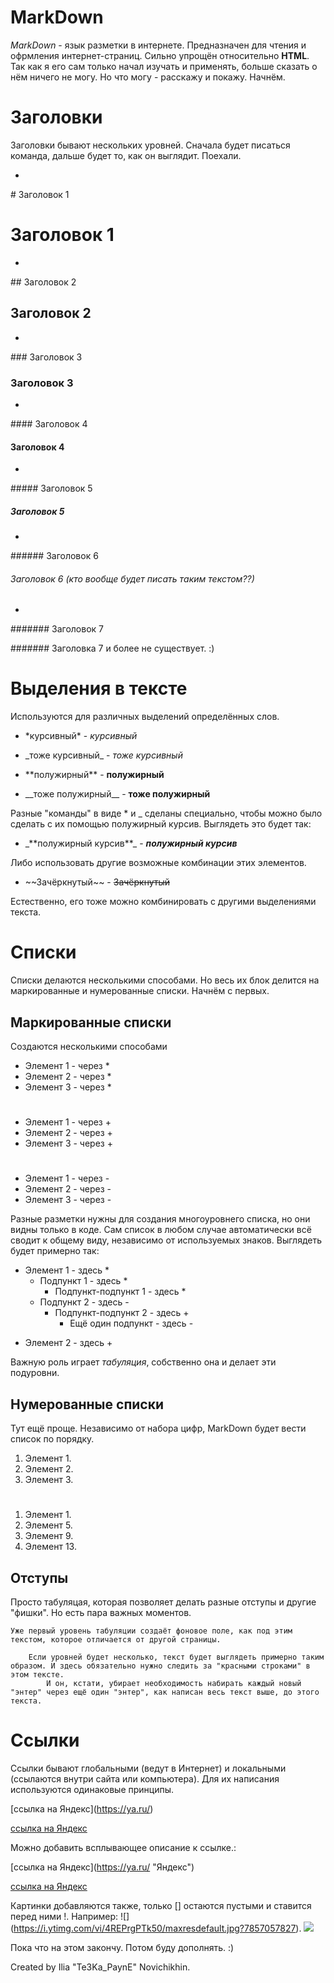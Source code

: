 # MarkDown

*MarkDown* - язык разметки в интернете. Предназначен для чтения и офрмления интернет-страниц. Сильно упрощён относительно **HTML**. Так как я его сам только начал изучать и применять, больше сказать о нём ничего не могу. Но что могу - расскажу и покажу. Начнём.

# Заголовки
Заголовки бывают нескольких уровней. Сначала будет писаться команда, дальше будет то, как он выглядит. Поехали.

*

\# Заголовок 1
# Заголовок 1

*

\#\# Заголовок 2
## Заголовок 2

*

\#\#\# Заголовок 3
### Заголовок 3

*

\#\#\#\# Заголовок 4
#### Заголовок 4

*

\#\#\#\#\# Заголовок 5
##### Заголовок 5

*

\#\#\#\#\#\# Заголовок 6
###### Заголовок 6 (кто вообще будет писать таким текстом??)

*

\#\#\#\#\#\#\# Заголовок 7

####### Заголовка 7 и более не существует. :)

#
# Выделения в тексте

Используются для различных выделений определённых слов.

* \*курсивный\* - *курсивный*

* \_тоже курсивный\_ - _тоже курсивный_

* \*\*полужирный\*\* - **полужирный**

* \_\_тоже полужирный\_\_ - __тоже полужирный__

Разные "команды" в виде \* и \_ сделаны специально, чтобы можно было сделать с их помощью полужирный курсив. Выглядеть это будет так:

* \_\*\*полужирный курсив\*\*\_ - _**полужирный курсив**_

Либо использовать другие возможные комбинации этих элементов.

* \~\~Зачёркнутый\~\~ - ~~Зачёркнутый~~

Естественно, его тоже можно комбинировать с другими выделениями текста.

#
# Списки

Списки делаются несколькими способами. Но весь их блок делится на маркированные и нумерованные списки. Начнём с первых.

## Маркированные списки

Создаются несколькими способами

* Элемент 1 - через \*
* Элемент 2 - через \*
* Элемент 3 - через \*

#

+ Элемент 1 - через \+
+ Элемент 2 - через \+
+ Элемент 3 - через \+

#

- Элемент 1 - через \-
- Элемент 2 - через \-
- Элемент 3 - через \-

Разные разметки нужны для создания многоуровнего списка, но они видны только в коде. Сам список в любом случае автоматически всё сводит к общему виду, независимо от используемых знаков. Выглядеть будет примерно так:

* Элемент 1 - здесь \*
    * Подпункт 1 - здесь \*
        * Подпункт-подпункт 1 - здесь \*
    - Подпункт 2 - здесь \-
        + Подпункт-подпункт 2 - здесь \+
            - Ещё один подпункт - здесь \-
+ Элемент 2 - здесь \+

Важную роль играет *табуляция*, собственно она и делает эти подуровни.

## Нумерованные списки

Тут ещё проще. Независимо от набора цифр, MarkDown будет вести список по порядку.

1. Элемент 1.
2. Элемент 2.
3. Элемент 3.

#

1. Элемент 1.
5. Элемент 5.
9. Элемент 9.
13. Элемент 13.

## Отступы

Просто табуляцая, которая позволяет делать разные отступы и другие "фишки". Но есть пара важных моментов.

    Уже первый уровень табуляции создаёт фоновое поле, как под этим текстом, которое отличается от другой страницы.

        Если уровней будет несколько, текст будет выглядеть примерно таким образом. И здесь обязательно нужно следить за "красными строками" в этом тексте.
            И он, кстати, убирает необходимость набирать каждый новый "энтер" через ещё один "энтер", как написан весь текст выше, до этого текста.
    
# Ссылки

Ссылки бывают глобальными (ведут в Интернет) и локальными (ссылаются внутри сайта или компьютера). Для их написания используются одинаковые принципы.

\[ссылка на Яндекс\](https://ya.ru/)

[ссылка на Яндекс](https://ya.ru/)

Можно добавить всплывающее описание к ссылке.:

\[ссылка на Яндекс\](https://ya.ru/ "Яндекс")

[ссылка на Яндекс](https://ya.ru/ "Яндекс")

Картинки добавляются также, только \[\] остаются пустыми и ставится перед ними !. Например:
\!\[\]
(https://i.ytimg.com/vi/4REPrgPTk50/maxresdefault.jpg?7857057827).
![](https://i.ytimg.com/vi/4REPrgPTk50/maxresdefault.jpg?7857057827)

Пока что на этом закончу. Потом буду дополнять. :)

Created by Ilia "Te3Ka_PaynE" Novichikhin.